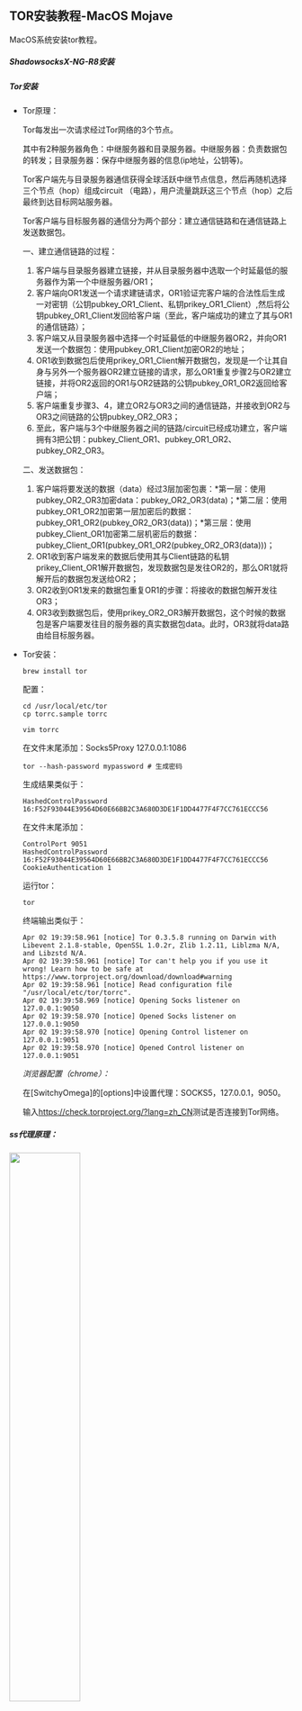 ## TOR安装教程-MacOS Mojave

MacOS系统安装tor教程。

##### ShadowsocksX-NG-R8安装

##### Tor安装

- Tor原理：

  Tor每发出一次请求经过Tor网络的3个节点。

  其中有2种服务器角色：中继服务器和目录服务器。中继服务器：负责数据包的转发；目录服务器：保存中继服务器的信息(ip地址，公钥等)。

  Tor客户端先与目录服务器通信获得全球活跃中继节点信息，然后再随机选择三个节点（hop）组成circuit （电路），用户流量跳跃这三个节点（hop）之后最终到达目标网站服务器。

  Tor客户端与目标服务器的通信分为两个部分：建立通信链路和在通信链路上发送数据包。

  一、建立通信链路的过程：

  1. 客户端与目录服务器建立链接，并从目录服务器中选取一个时延最低的服务器作为第一个中继服务器/OR1；
  2. 客户端向OR1发送一个请求建链请求，OR1验证完客户端的合法性后生成一对密钥（公钥pubkey_OR1_Client、私钥prikey_OR1_Client）,然后将公钥pubkey_OR1_Client发回给客户端（至此，客户端成功的建立了其与OR1的通信链路）；
  3. 客户端又从目录服务器中选择一个时延最低的中继服务器OR2，并向OR1发送一个数据包：使用pubkey_OR1_Client加密OR2的地址；
  4. OR1收到数据包后使用prikey_OR1_Client解开数据包，发现是一个让其自身与另外一个服务器OR2建立链接的请求，那么OR1重复步骤2与OR2建立链接，并将OR2返回的OR1与OR2链路的公钥pubkey_OR1_OR2返回给客户端；
  5. 客户端重复步骤3、4，建立OR2与OR3之间的通信链路，并接收到OR2与OR3之间链路的公钥pubkey_OR2_OR3；
  6. 至此，客户端与3个中继服务器之间的链路/circuit已经成功建立，客户端拥有3把公钥：pubkey_Client_OR1、pubkey_OR1_OR2、pubkey_OR2_OR3。

  二、发送数据包：

  1. 客户端将要发送的数据（data）经过3层加密包裹：*第一层：使用pubkey_OR2_OR3加密data：pubkey_OR2_OR3(data)；*第二层：使用pubkey_OR1_OR2加密第一层加密后的数据：pubkey_OR1_OR2(pubkey_OR2_OR3(data))；*第三层：使用pubkey_Client_OR1加密第二层机密后的数据：pubkey_Client_OR1(pubkey_OR1_OR2(pubkey_OR2_OR3(data)))；
  2. OR1收到客户端发来的数据后使用其与Client链路的私钥prikey_Client_OR1解开数据包，发现数据包是发往OR2的，那么OR1就将解开后的数据包发送给OR2；
  3. OR2收到OR1发来的数据包重复OR1的步骤：将接收的数据包解开发往OR3；
  4. OR3收到数据包后，使用prikey_OR2_OR3解开数据包，这个时候的数据包是客户端要发往目的服务器的真实数据包data。此时，OR3就将data路由给目标服务器。

- Tor安装：

  ```shell
  brew install tor
  ```

  配置：

  ```shell
  cd /usr/local/etc/tor
  cp torrc.sample torrc
  
  vim torrc
  ```

  在文件末尾添加：Socks5Proxy 127.0.0.1:1086

  ```shell
  tor --hash-password mypassword # 生成密码
  ```

  生成结果类似于：

  ```shell
  HashedControlPassword 16:F52F93044E39564D60E66BB2C3A680D3DE1F1DD4477F4F7CC761ECCC56
  ```

  在文件末尾添加：

  ```shell
  ControlPort 9051
  HashedControlPassword 16:F52F93044E39564D60E66BB2C3A680D3DE1F1DD4477F4F7CC761ECCC56
  CookieAuthentication 1
  ```

  运行tor：

  ```shell
  tor
  ```

  终端输出类似于：

  ```shell
  Apr 02 19:39:58.961 [notice] Tor 0.3.5.8 running on Darwin with Libevent 2.1.8-stable, OpenSSL 1.0.2r, Zlib 1.2.11, Liblzma N/A, and Libzstd N/A.
  Apr 02 19:39:58.961 [notice] Tor can't help you if you use it wrong! Learn how to be safe at https://www.torproject.org/download/download#warning
  Apr 02 19:39:58.961 [notice] Read configuration file "/usr/local/etc/tor/torrc".
  Apr 02 19:39:58.969 [notice] Opening Socks listener on 127.0.0.1:9050
  Apr 02 19:39:58.970 [notice] Opened Socks listener on 127.0.0.1:9050
  Apr 02 19:39:58.970 [notice] Opening Control listener on 127.0.0.1:9051
  Apr 02 19:39:58.970 [notice] Opened Control listener on 127.0.0.1:9051
  ```

  *浏览器配置（chrome）：*

  在[SwitchyOmega]的[options]中设置代理：SOCKS5，127.0.0.1，9050。

  输入<https://check.torproject.org/?lang=zh_CN>测试是否连接到Tor网络。

##### ss代理原理：

<img src='https://ws2.sinaimg.cn/large/006tKfTcly1g1ol5um9n1j30s60vgadt.jpg' style='width:50%'>




